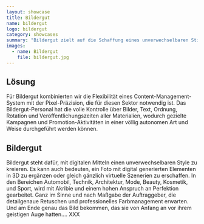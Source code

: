 ```yaml
---
layout: showcase
title: Bildergut
name: bildergut
logo: bildergut
category: showcases
summary: "Bildergut zielt auf die Schaffung eines unverwechselbaren Stills mit digitalen Mitteln. Die Website verfügt über hochauflösende Bilder unterstützt bei einem CMS zur schnellen Aktualisierung und Unterstützung für Vollbild und Mobil."
images:
  - name: Bildergut
    file: bildergut.jpg
---
```


## Lösung

Für Bildergut kombinierten wir die Flexibilität eines Content-Management-System mit der Pixel-Präzision, die für diesen Sektor notwendig ist. Das Bildergut-Personal hat die volle Kontrolle über Bilder, Text, Ordnung, Rotation und Veröffentlichungszeiten aller Materialien, wodurch gezielte Kampagnen und Promotion-Aktivitäten in einer völlig autonomen Art und Weise durchgeführt werden können.

## Bildergut

Bildergut steht dafür, mit digitalen Mitteln einen unverwechselbaren Style zu kreieren. Es kann auch bedeuten, ein Foto mit digital generierten Elementen in 3D zu ergänzen oder gleich gänzlich virtuelle Szenerien zu erschaffen. In den Bereichen Automobil, Technik, Architektur, Mode, Beauty, Kosmetik, und Sport, wird mit Akribie und einem hohen Anspruch an Perfektion gearbeitet. Ganz im Sinne und nach Maßgabe der Auftraggeber, die detailgenaue Retuschen und professionelles Farbmanagement erwarten. Und am Ende genau das Bild bekommen, das sie von Anfang an vor ihrem geistigen Auge hatten.... XXX
